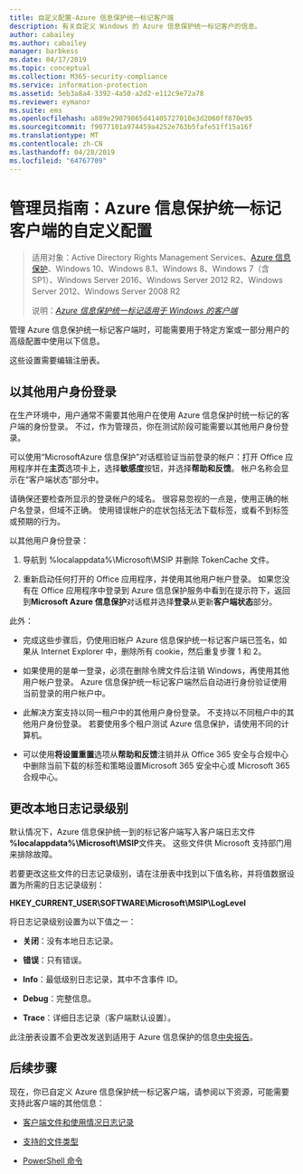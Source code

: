 ```yaml
---
title: 自定义配置-Azure 信息保护统一标记客户端
description: 有关自定义 Windows 的 Azure 信息保护统一标记客户的信息。
author: cabailey
ms.author: cabailey
manager: barbkess
ms.date: 04/17/2019
ms.topic: conceptual
ms.collection: M365-security-compliance
ms.service: information-protection
ms.assetid: 5eb3a8a4-3392-4a50-a2d2-e112c9e72a78
ms.reviewer: eymanor
ms.suite: ems
ms.openlocfilehash: a889e29079865d41405727010e3d2060ff870e95
ms.sourcegitcommit: f9077101a974459a4252e763b5fafe51ff15a16f
ms.translationtype: MT
ms.contentlocale: zh-CN
ms.lasthandoff: 04/28/2019
ms.locfileid: "64767709"
---
```

# <a name="admin-guide-custom-configurations-for-the-azure-information-protection-unified-labeling-client"></a>管理员指南：Azure 信息保护统一标记客户端的自定义配置

>适用对象：Active Directory Rights Management Services、[Azure 信息保护](https://azure.microsoft.com/pricing/details/information-protection)、Windows 10、Windows 8.1、Windows 8、Windows 7（含 SP1）、Windows Server 2016、Windows Server 2012 R2、Windows Server 2012、Windows Server 2008 R2
>
> 说明：*[Azure 信息保护统一标记适用于 Windows 的客户端](../faqs.md#whats-the-difference-between-the-azure-information-protection-client-and-the-azure-information-protection-unified-labeling-client)*

管理 Azure 信息保护统一标记客户端时，可能需要用于特定方案或一部分用户的高级配置中使用以下信息。

这些设置需要编辑注册表。  

## <a name="sign-in-as-a-different-user"></a>以其他用户身份登录

在生产环境中，用户通常不需要其他用户在使用 Azure 信息保护时统一标记的客户端的身份登录。 不过，作为管理员，你在测试阶段可能需要以其他用户身份登录。 

可以使用“MicrosoftAzure 信息保护”对话框验证当前登录的帐户：打开 Office 应用程序并在**主页**选项卡上，选择**敏感度**按钮，并选择**帮助和反馈**。 帐户名称会显示在“客户端状态”部分中。

请确保还要检查所显示的登录帐户的域名。 很容易忽视的一点是，使用正确的帐户名登录，但域不正确。 使用错误帐户的症状包括无法下载标签，或看不到标签或预期的行为。

以其他用户身份登录：

1. 导航到 %localappdata%\Microsoft\MSIP 并删除 TokenCache 文件。

2. 重新启动任何打开的 Office 应用程序，并使用其他用户帐户登录。 如果您没有在 Office 应用程序中登录到 Azure 信息保护服务中看到在提示符下，返回到**Microsoft Azure 信息保护**对话框并选择**登录**从更新**客户端状态**部分。

此外：

- 完成这些步骤后，仍使用旧帐户 Azure 信息保护统一标记客户端已签名，如果从 Internet Explorer 中，删除所有 cookie，然后重复步骤 1 和 2。

- 如果使用的是单一登录，必须在删除令牌文件后注销 Windows，再使用其他用户帐户登录。 Azure 信息保护统一标记客户端然后自动进行身份验证使用当前登录的用户帐户中。

- 此解决方案支持以同一租户中的其他用户身份登录。 不支持以不同租户中的其他用户身份登录。 若要使用多个租户测试 Azure 信息保护，请使用不同的计算机。

- 可以使用**将设置重置**选项从**帮助和反馈**注销并从 Office 365 安全与合规中心中删除当前下载的标签和策略设置Microsoft 365 安全中心或 Microsoft 365 合规中心。


## <a name="change-the-local-logging-level"></a>更改本地日志记录级别

默认情况下，Azure 信息保护统一到的标记客户端写入客户端日志文件 **%localappdata%\Microsoft\MSIP**文件夹。 这些文件供 Microsoft 支持部门用来排除故障。
 
若要更改这些文件的日志记录级别，请在注册表中找到以下值名称，并将值数据设置为所需的日志记录级别：

**HKEY_CURRENT_USER\SOFTWARE\Microsoft\MSIP\LogLevel**

将日志记录级别设置为以下值之一：

- **关闭**：没有本地日志记录。

- **错误**：只有错误。

- **Info**：最低级别日志记录，其中不含事件 ID。

- **Debug**：完整信息。

- **Trace**：详细日志记录（客户端默认设置）。

此注册表设置不会更改发送到适用于 Azure 信息保护的信息[中央报告](../reports-aip.md)。


## <a name="next-steps"></a>后续步骤
现在，你已自定义 Azure 信息保护统一标记客户端，请参阅以下资源，可能需要支持此客户端的其他信息：

- [客户端文件和使用情况日志记录](client-admin-guide-files-and-logging.md)

- [支持的文件类型](client-admin-guide-file-types.md)

- [PowerShell 命令](client-admin-guide-powershell.md)
